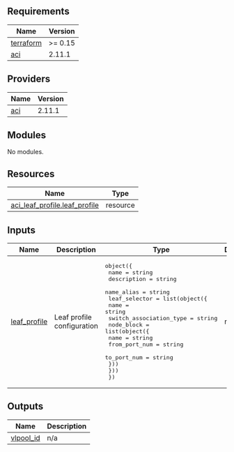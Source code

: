 <!-- BEGIN_TF_DOCS -->
## Requirements

| Name | Version |
|------|---------|
| <a name="requirement_terraform"></a> [terraform](#requirement\_terraform) | >= 0.15 |
| <a name="requirement_aci"></a> [aci](#requirement\_aci) | 2.11.1 |

## Providers

| Name | Version |
|------|---------|
| <a name="provider_aci"></a> [aci](#provider\_aci) | 2.11.1 |

## Modules

No modules.

## Resources

| Name | Type |
|------|------|
| [aci_leaf_profile.leaf_profile](https://registry.terraform.io/providers/ciscodevnet/aci/2.11.1/docs/resources/leaf_profile) | resource |

## Inputs

| Name | Description | Type | Default | Required |
|------|-------------|------|---------|:--------:|
| <a name="input_leaf_profile"></a> [leaf\_profile](#input\_leaf\_profile) | Leaf profile configuration | <pre>object({<br/>    name        = string<br/>    description = string<br/>    name_alias  = string<br/>    leaf_selector = list(object({<br/>      name                    = string<br/>      switch_association_type = string<br/>      node_block = list(object({<br/>        name          = string<br/>        from_port_num = string<br/>        to_port_num   = string<br/>      }))<br/>    }))<br/>  })</pre> | n/a | yes |

## Outputs

| Name | Description |
|------|-------------|
| <a name="output_vlpool_id"></a> [vlpool\_id](#output\_vlpool\_id) | n/a |
<!-- END_TF_DOCS -->
